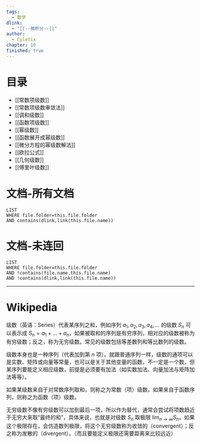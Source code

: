 ```yaml
---
tags:
  - 数学
dlink:
  - "[[--微积分--]]"
author:
  - Cyletix
chapter: 10
finished: true
---
```

# 目录
- [[常数项级数]]
- [[常数项级数审敛法]]
- [[调和级数]]
- [[函数项级数]]
- [[幂级数]]
- [[函数展开成幂级数]]
- [[微分方程的幂级数解法]]
- [[欧拉公式]]
- [[几何级数]]
- [[傅里叶级数]]

# 文档-所有文档
```dataview
LIST
WHERE file.folder=this.file.folder
AND contains(dlink,link(this.file.name))
```
# 文档-未连回
```dataview
LIST
WHERE file.folder=this.file.folder
AND !contains(file.name,this.file.name)
AND !contains(dlink,link(this.file.name))
```

---
# Wikipedia

级数（英语：Series）代表某序列之和，例如序列 $a_1, a_2, a_3, a_4, \ldots$ 的级数 $S_n$ 可以表示成 $S_n = a_1 + \ldots + a_n$，如果被取和的序列是有穷序列，相对应的级数被称为有穷级数；反之，称为无穷级数。常见的级数包括等差数列和等比数列的级数。

级数本身也是一种序列（代表加到第 $n$ 项）。就跟普通序列一样，级数的通项可以是实数、矩阵或向量等常量，也可以是关于其他变量的函数，不一定是一个数，但某序列要能定义相应级数，前提是必须要有加法（如实数加法、向量加法与矩阵加法等等）。

如果某级数来自于对常数序列取和，则称之为常数（项）级数，如果来自于函数序列，则称之为函数（项）级数。

无穷级数不像有穷级数可以加到最后一项，所以作为替代，通常会尝试将项数趋近于无穷大来取“最终的和”，具体来说，也就是对级数 $S_n$ 取极限 $\lim_{n \to \infty} S_n$。如果这个极限存在，会仿造数列极限，将这个无穷级数称为收敛的（convergent）；反之称为发散的（divergent）。（而且要能定义极限还需要距离来比较远近）